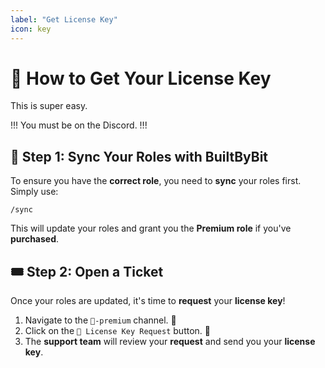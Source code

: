 ```yaml
---
label: "Get License Key"
icon: key
---
```

# 📜 How to Get Your License Key
This is super easy.

!!!
You must be on the Discord.
!!!

## 🔄 Step 1: Sync Your Roles with BuiltByBit
To ensure you have the **correct role**, you need to **sync** your roles first. Simply use:
```
/sync
```
This will update your roles and grant you the **Premium role** if you've **purchased**.

## 🎟️ Step 2: Open a Ticket
Once your roles are updated, it's time to **request** your **license key**!

1. Navigate to the ⁠`💜-premium` channel. 📩
2. Click on the `🎫 License Key Request` button. 🎫
3. The **support team** will review your **request** and send you your **license key**.

